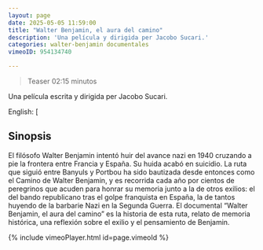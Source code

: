 ```yaml
---
layout: page
date: 2025-05-05 11:59:00
title: "Walter Benjamin, el aura del camino"
description: 'Una película y dirigida per Jacobo Sucari.'
categories: walter-benjamin documentales 
vimeoID: 954134740

---
```


>Teaser 02:15 minutos

Una película escrita y dirigida per Jacobo Sucari.

English:  [<object data="{{ site.url }}{{ site.baseurl }}/assets/pdf/walter-benjamin.pdf" width="1000" height="1000" type="application/pdf"></object>







## Sinopsis
El filósofo Walter Benjamin intentó huir del avance nazi en 1940 cruzando a pie la frontera entre Francia y España. Su huida acabó en suicidio. La ruta que siguió entre Banyuls y Portbou ha sido bautizada desde entonces como el Camino de Walter Benjamin, y es recorrida cada año por cientos de peregrinos que acuden para honrar su memoria junto a la de otros exilios: el del bando republicano tras el golpe franquista en España, la de tantos huyendo de la barbarie Nazi en la Segunda Guerra. El documental “Walter Benjamin, el aura del camino” es la historia de esta ruta, relato de memoria histórica, una reflexión sobre el exilio y el pensamiento de Benjamin.



{% include vimeoPlayer.html id=page.vimeoId %}
